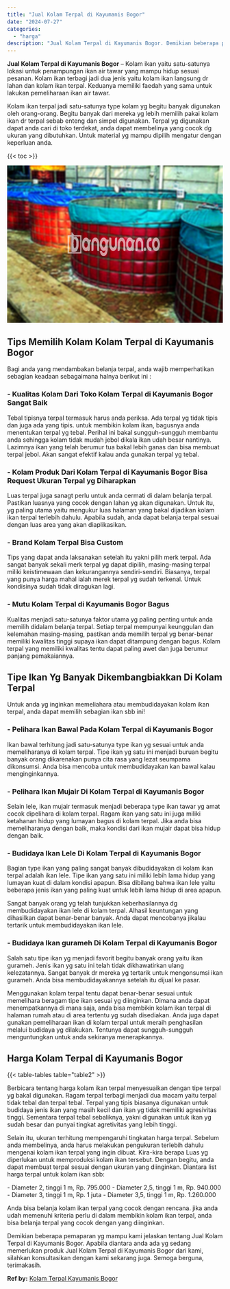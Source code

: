 ```yaml
---
title: "Jual Kolam Terpal di Kayumanis Bogor"
date: "2024-07-27"
categories: 
  - "harga"
description: "Jual Kolam Terpal di Kayumanis Bogor. Demikian beberapa pemaparan yg mampu kami jelaskan tentang Jual Kolam Terpal di Kayumanis Bogor. Apabila diantara anda..."
---
```


**Jual Kolam Terpal di Kayumanis Bogor** – Kolam ikan yaitu satu-satunya lokasi untuk penampungan ikan air tawar yang mampu hidup sesuai pesanan. Kolam ikan terbagi jadi dua jenis yaitu kolam ikan langsung dr lahan dan kolam ikan terpal. Keduanya memiliki faedah yang sama untuk lakukan pemeliharaan ikan air tawar.

Kolam ikan terpal jadi satu-satunya type kolam yg begitu banyak digunakan oleh orang-orang. Begitu banyak dari mereka yg lebih memilih pakai kolam ikan dr terpal sebab enteng dan simpel digunakan. Terpal yg digunakan dapat anda cari di toko terdekat, anda dapat membelinya yang cocok dg ukuran yang dibutuhkan. Untuk material yg mampu dipilih mengatur dengan keperluan anda.

{{< toc >}}

![Jual Kolam Terpal di Kayumanis Bogor](/images/jual-kolam-terpal-07.png)

## Tips Memilih Kolam Kolam Terpal di Kayumanis Bogor

Bagi anda yang mendambakan belanja terpal, anda wajib memperhatikan sebagian keadaan sebagaimana halnya berikut ini :

### \- Kualitas Kolam Dari Toko Kolam Terpal di Kayumanis Bogor Sangat Baik

Tebal tipisnya terpal termasuk harus anda periksa. Ada terpal yg tidak tipis dan juga ada yang tipis. untuk membikin kolam ikan, bagusnya anda menentukan terpal yg tebal. Perihal ini bakal sungguh-sungguh membantu anda sehingga kolam tidak mudah jebol dikala ikan udah besar nantinya. Lazimnya ikan yang telah berumur tua bakal lebih ganas dan bisa membuat terpal jebol. Akan sangat efektif kalau anda gunakan terpal yg tebal.

### \- Kolam Produk Dari Kolam Terpal di Kayumanis Bogor Bisa Request Ukuran Terpal yg Diharapkan

Luas terpal juga sanagt perlu untuk anda cermati di dalam belanja terpal. Pastikan luasnya yang cocok dengan lahan yg akan digunakan. Untuk itu, yg paling utama yaitu mengukur luas halaman yang bakal dijadikan kolam ikan terpal terlebih dahulu. Apabila sudah, anda dapat belanja terpal sesuai dengan luas area yang akan diaplikasikan.

### \- Brand Kolam Terpal Bisa Custom

Tips yang dapat anda laksanakan setelah itu yakni pilih merk terpal. Ada sangat banyak sekali merk terpal yg dapat dipilih, masing-masing terpal miliki keistimewaan dan kekurangannya sendiri-sendiri. Biasanya, terpal yang punya harga mahal ialah merek terpal yg sudah terkenal. Untuk kondisinya sudah tidak diragukan lagi.

### \- Mutu Kolam Terpal di Kayumanis Bogor Bagus

Kualitas menjadi satu-satunya faktor utama yg paling penting untuk anda memilih didalam belanja terpal. Setiap terpal mempunyai keunggulan dan kelemahan masing-masing, pastikan anda memilih terpal yg benar-benar memiliki kwalitas tinggi supaya ikan dapat ditampung dengan bagus. Kolam terpal yang memiliki kwalitas tentu dapat paling awet dan juga berumur panjang pemakaiannya.

## Tipe Ikan Yg Banyak Dikembangbiakkan Di Kolam Terpal

Untuk anda yg inginkan memeliahara atau membudidayakan kolam ikan terpal, anda dapat memilih sebagian ikan sbb ini!

### \- Pelihara Ikan Bawal Pada Kolam Terpal di Kayumanis Bogor

Ikan bawal terhitung jadi satu-satunya type ikan yg sesuai untuk anda memeliharanya di kolam terpal. Tipe ikan yg satu ini menjadi buruan begitu banyak orang dikarenakan punya cita rasa yang lezat seumpama dikonsumsi. Anda bisa mencoba untuk membudidayakan kan bawal kalau menginginkannya.

### \- Pelihara Ikan Mujair Di Kolam Terpal di Kayumanis Bogor

Selain lele, ikan mujair termasuk menjadi beberapa type ikan tawar yg amat cocok dipelihara di kolam terpal. Ragam ikan yang satu ini juga miliki ketahanan hidup yang lumayan bagus di kolam terpal. Jika anda bisa memeliharanya dengan baik, maka kondisi dari ikan mujair dapat bisa hidup dengan baik.

### \- Budidaya Ikan Lele Di Kolam Terpal di Kayumanis Bogor

Bagian type ikan yang paling sangat banyak dibudidayakan di kolam ikan terpal adalah ikan lele. Tipe ikan yang satu ini miliki lebih lama hidup yang lumayan kuat di dalam kondisi apapun. Bisa dibilang bahwa ikan lele yaitu beberapa jenis ikan yang paling kuat untuk lebih lama hidup di area apapun.

Sangat banyak orang yg telah tunjukkan keberhasilannya dg membudidayakan ikan lele di kolam terpal. Alhasil keuntungan yang dihasilkan dapat benar-benar banyak. Anda dapat mencobanya jikalau tertarik untuk membudidayakan ikan lele.

### \- Budidaya Ikan gurameh Di Kolam Terpal di Kayumanis Bogor

Salah satu tipe ikan yg menjadi favorit begitu banyak orang yaitu ikan gurameh. Jenis ikan yg satu ini telah tidak dikhawatirkan ulang kelezatannya. Sangat banyak dr mereka yg tertarik untuk mengonsumsi ikan gurameh. Anda bisa membudidayakannya setelah itu dijual ke pasar.

Menggunakan kolam terpal tentu dapat benar-benar sesuai untuk memelihara beragam tipe ikan sesuai yg diinginkan. Dimana anda dapat menempatkannya di mana saja, anda bisa membikin kolam ikan terpal di halaman rumah atau di area tertentu yg sudah disediakan. Anda juga dapat gunakan pemeliharaan ikan di kolam terpal untuk meraih penghasilan melalui budidaya yg dilakukan. Tentunya dapat sungguh-sungguh menguntungkan untuk anda sekiranya menerapkannya.

## Harga Kolam Terpal di Kayumanis Bogor

{{< table-tables table="table2" >}}

Berbicara tentang harga kolam ikan terpal menyesuaikan dengan tipe terpal yg bakal digunakan. Ragam terpal terbagi menjadi dua macam yaitu terpal tidak tebal dan terpal tebal. Terpal yang tipis biasanya digunakan untuk budidaya jenis ikan yang masih kecil dan ikan yg tidak memiliki agresivitas tinggi. Sementara terpal tebal sebaliknya, yakni digunakan untuk ikan yg sudah besar dan punyai tingkat agretivitas yang lebih tinggi.

Selain itu, ukuran terhitung mempengaruhi tingkatan harga terpal. Sebelum anda membelinya, anda harus melakukan pengukuran terlebih dahulu mengenai kolam ikan terpal yang ingin dibuat. Kira-kira berapa Luas yg diperlukan untuk memproduksi kolam ikan tersebut. Dengan begitu, anda dapat membuat terpal sesuai dengan ukuran yang diinginkan. Diantara list harga terpal untuk kolam ikan sbb:

\- Diameter 2, tinggi 1 m, Rp. 795.000 - Diameter 2,5, tinggi 1 m, Rp. 940.000 - Diameter 3, tinggi 1 m, Rp. 1 juta - Diameter 3,5, tinggi 1 m, Rp. 1.260.000

Anda bisa belanja kolam ikan terpal yang cocok dengan rencana. jika anda udah memenuhi kriteria perlu di dalam membikin kolam ikan terpal, anda bisa belanja terpal yang cocok dengan yang diinginkan.

Demikian beberapa pemaparan yg mampu kami jelaskan tentang Jual Kolam Terpal di Kayumanis Bogor. Apabila diantara anda ada yg sedang memerlukan produk Jual Kolam Terpal di Kayumanis Bogor dari kami, silahkan konsultasikan dengan kami sekarang juga. Semoga berguna, terimakasih.

**Ref by:** [Kolam Terpal Kayumanis Bogor](https://id.wikipedia.org/wiki/Kolam)
